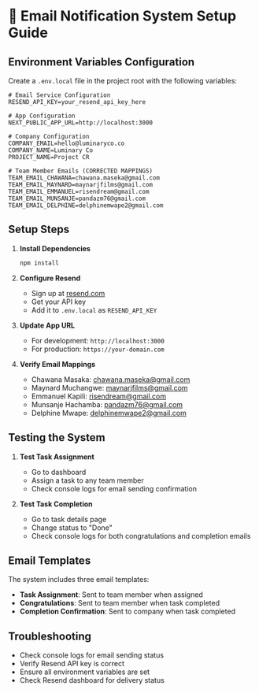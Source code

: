 # 📧 Email Notification System Setup Guide

## Environment Variables Configuration

Create a `.env.local` file in the project root with the following variables:

```env
# Email Service Configuration
RESEND_API_KEY=your_resend_api_key_here

# App Configuration
NEXT_PUBLIC_APP_URL=http://localhost:3000

# Company Configuration
COMPANY_EMAIL=hello@luminaryco.co
COMPANY_NAME=Luminary Co
PROJECT_NAME=Project CR

# Team Member Emails (CORRECTED MAPPINGS)
TEAM_EMAIL_CHAWANA=chawana.maseka@gmail.com
TEAM_EMAIL_MAYNARD=maynarjfilms@gmail.com
TEAM_EMAIL_EMMANUEL=risendream@gmail.com
TEAM_EMAIL_MUNSANJE=pandazm76@gmail.com
TEAM_EMAIL_DELPHINE=delphinemwape2@gmail.com
```

## Setup Steps

1. **Install Dependencies**
   ```bash
   npm install
   ```

2. **Configure Resend**
   - Sign up at [resend.com](https://resend.com)
   - Get your API key
   - Add it to `.env.local` as `RESEND_API_KEY`

3. **Update App URL**
   - For development: `http://localhost:3000`
   - For production: `https://your-domain.com`

4. **Verify Email Mappings**
   - Chawana Masaka: chawana.maseka@gmail.com
   - Maynard Muchangwe: maynarjfilms@gmail.com
   - Emmanuel Kapili: risendream@gmail.com
   - Munsanje Hachamba: pandazm76@gmail.com
   - Delphine Mwape: delphinemwape2@gmail.com

## Testing the System

1. **Test Task Assignment**
   - Go to dashboard
   - Assign a task to any team member
   - Check console logs for email sending confirmation

2. **Test Task Completion**
   - Go to task details page
   - Change status to "Done"
   - Check console logs for both congratulations and completion emails

## Email Templates

The system includes three email templates:
- **Task Assignment**: Sent to team member when assigned
- **Congratulations**: Sent to team member when task completed
- **Completion Confirmation**: Sent to company when task completed

## Troubleshooting

- Check console logs for email sending status
- Verify Resend API key is correct
- Ensure all environment variables are set
- Check Resend dashboard for delivery status
